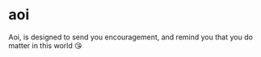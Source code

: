 # aoi
Aoi, is designed to send you encouragement, and remind you that you do matter in this world :kissing_heart:
